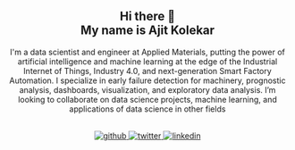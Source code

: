 <h2 align="center"> Hi there 👋 <br> My name is Ajit Kolekar</h2>
<p align="center">I'm a data scientist and engineer at Applied Materials, putting the power of artificial intelligence and machine learning at the edge of the Industrial Internet of Things, Industry 4.0, and next-generation Smart Factory Automation. I specialize in early failure detection for machinery, prognostic analysis, dashboards, visualization, and exploratory data analysis. I’m looking to collaborate on data science projects, machine learning, and applications of data science in other fields
</p>
<br/>  

<div align="center">
<a href="https://github.com/MichaelHotaling" target="_blank">
<img src=https://img.shields.io/badge/github-%2324292e.svg?&style=for-the-badge&logo=github&logoColor=white alt=github style="margin-bottom: 5px;" />
</a>
<a href="https://www.twitter.com/MichaelHotaling" target="_blank">
<img src=https://img.shields.io/badge/twitter-00acee?style=for-the-badge&logo=Twitter&logoColor=white alt=twitter style="margin-bottom: 5px;" />
</a>
<a href="https://www.linkedin.com/in/michael-hotaling/" target="_blank">
<img src=https://img.shields.io/badge/linkedin-%231E77B5.svg?&style=for-the-badge&logo=linkedin&logoColor=white alt=linkedin style="margin-bottom: 5px;" />
</a>
 </div>  


<br/>  
